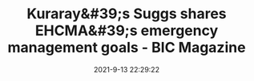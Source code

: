 ---
"title": "Kuraray&amp;#39;s Suggs shares EHCMA&amp;#39;s emergency management goals - BIC Magazine"
"date": "2021-9-13 22:29:22"
"feed_name": "GOOGLENEWSINDUSTRIAL"
"feed_website": "https://news.google.com/search?q=industrial%2Bincident&hl=en-US&gl=US&ceid=US:en"
"feed_rss": "https://news.google.com/rss/search?q=industrial%2Bincident&hl=en-US&gl=US&ceid=US:en"
"link": "https://www.bicmagazine.com/departments/hse/kurarays-suggs-shares-ehcmas-emergency-management-goals/"
"file": "_posts/2021-1-1-1be2089665f3baaa6c91be3b635cd1dc3c807cf6.md"
"accident": "0"
"drilling": "0"
---